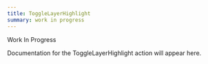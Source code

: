 ```yaml
---
title: ToggleLayerHighlight
summary: work in progress
---
```


Work In Progress

Documentation for the ToggleLayerHighlight action will appear here.